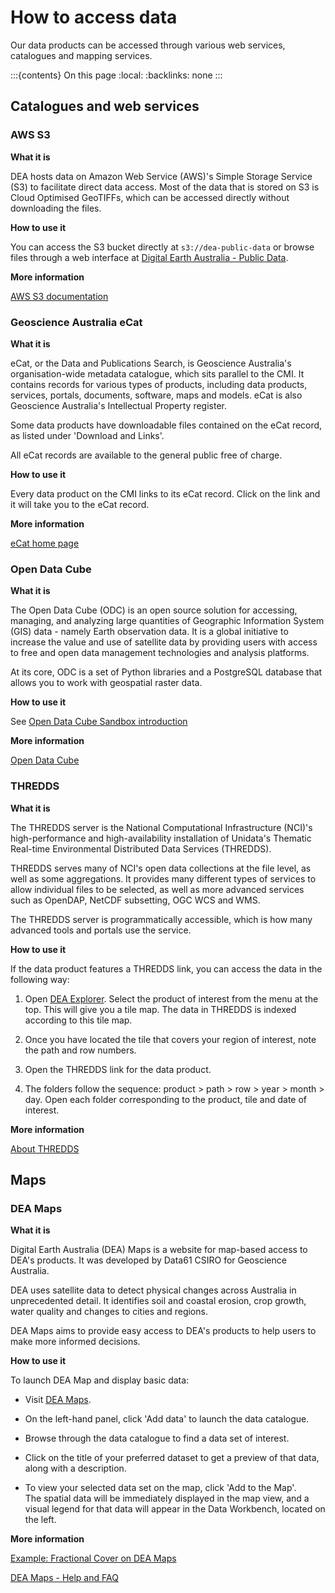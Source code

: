 # How to access data

Our data products can be accessed through various web services, catalogues and mapping services.

:::{contents} On this page
:local:
:backlinks: none
:::

## Catalogues and web services

### AWS S3

**What it is**

DEA hosts data on Amazon Web Service (AWS)'s Simple Storage Service (S3) to facilitate direct data access. Most of the data that is stored on S3 is Cloud Optimised GeoTIFFs, which can be accessed directly without downloading the files.

**How to use it**

You can access the S3 bucket directly at `s3://dea-public-data` or browse files through a web interface at [Digital Earth Australia - Public Data](https://data.dea.ga.gov.au/).

**More information**

[AWS S3 documentation](https://docs.aws.amazon.com/s3/index.html)

### Geoscience Australia eCat

**What it is**

eCat, or the Data and Publications Search, is Geoscience Australia's organisation-wide metadata catalogue, which sits parallel to the CMI. It contains records for various types of products, including data products, services, portals, documents, software, maps and models. eCat is also Geoscience Australia's Intellectual Property register.

Some data products have downloadable files contained on the eCat record, as listed under 'Download and Links'.

All eCat records are available to the general public free of charge.

**How to use it**

Every data product on the CMI links to its eCat record. Click on the link and it will take you to the eCat record.

**More information**

[eCat home page](https://ecat.ga.gov.au/geonetwork/)

### Open Data Cube

**What it is**

The Open Data Cube (ODC) is an open source solution for accessing, managing, and analyzing large quantities of Geographic Information System (GIS) data - namely Earth observation data. It is a global initiative to increase the value and use of satellite data by providing users with access to free and open data management technologies and analysis platforms.

At its core, ODC is a set of Python libraries and a PostgreSQL database that allows you to work with geospatial raster data.  

**How to use it**

See [Open Data Cube Sandbox introduction](https://www.opendatacube.org/sandbox)

**More information**

[Open Data Cube](https://www.opendatacube.org/)

### THREDDS

**What it is**

The THREDDS server is the National Computational Infrastructure (NCI)'s high-performance and high-availability installation of Unidata's Thematic Real-time Environmental Distributed Data Services (THREDDS).

THREDDS serves many of NCI's open data collections at the file level, as well as some aggregations. It provides many different types of services to allow individual files to be selected, as well as more advanced services such as OpenDAP, NetCDF subsetting, OGC WCS and WMS.

The THREDDS server is programmatically accessible, which is how many advanced tools and portals use the service.

**How to use it**

If the data product features a THREDDS link, you can access the data in the following way:

1) Open [DEA Explorer](https://explorer.dea.ga.gov.au/). Select the product of interest from the menu at the top. This will give you a tile map. The data in THREDDS is indexed according to this tile map.

2) Once you have located the tile that covers your region of interest, note the path and row numbers.

3) Open the THREDDS link for the data product.

4) The folders follow the sequence: product > path > row > year > month > day. Open each folder corresponding to the product, tile and date of interest.

**More information**

[About THREDDS](https://nci.org.au/our-services/data-services)

## Maps

### DEA Maps

**What it is**

Digital Earth Australia (DEA) Maps is a website for map-based access to DEA's products. It was developed by Data61 CSIRO for Geoscience Australia.

DEA uses satellite data to detect physical changes across Australia in unprecedented detail. It identifies soil and coastal erosion, crop growth, water quality and changes to cities and regions.

DEA Maps aims to provide easy access to DEA's products to help users to make more informed decisions.

**How to use it**

To launch DEA Map and display basic data:

-   Visit [DEA Maps](https://maps.dea.ga.gov.au/).

-   On the left-hand panel, click 'Add data' to launch the data catalogue.

-   Browse through the data catalogue to find a data set of interest.

-   Click on the title of your preferred dataset to get a preview of that data, along with a description.

-   To view your selected data set on the map, click 'Add to the Map'.\
    The spatial data will be immediately displayed in the map view, and a visual legend for that data will appear in the Data Workbench, located on the left.

**More information**

[Example: Fractional Cover on DEA Maps](https://maps.dea.ga.gov.au/#share=s-uCPjd1cM8bOxwNYFVeOeswPQmkd)

[DEA Maps - Help and FAQ](https://maps.dea.ga.gov.au/help/help.html)
